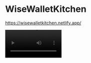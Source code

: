 # WiseWalletKitchen

https://wisewalletkitchen.netlify.app/


<video src='https://www.youtube.com/embed/kztpI0xRNGY' width=180/>

[![Screenshot 2023-07-12 at 10 18 23](https://github.com/Ice-and-Rock/WiseWalletKitchen/assets/124932222/5554905b-98df-485d-b185-388e9c87cf09)](https://img.youtube.com/vi/kztpI0xRNGY/0.jpg)](https://www.youtube.com/watch?v=kztpI0xRNGY)


NICKS FORK...

// To Do

// Set the Fork to be the new remote URL to local project
// + establish the current remote URL in terminal
// // - git remote -v

// + UPdate the remote URL to point to fork
// // - git remote set-url origin <new-fork-url>

// + check its correct by running (should be new fork address)
// // - git remote -v

// Try to work out solution to JWT issue in Login function
// + must set the state of loginAccess 
// + boolean statement depends on valid Json Web Token
// + valid JWT from SupaBase backend


// Try to move this to a new useState in APP.js that has an (empty?) dependancy
// + this should run when the page is refreshed
// + loginAccess state should be set by this

// NOTES:
// Consider setting the inital useState to be the existance of JWT ?
// Remeber empty depandancies in useEffect create infinite GET requests from SupeBase








